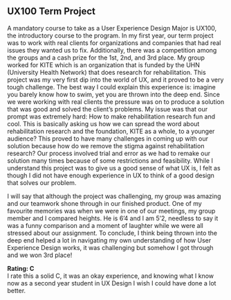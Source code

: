 ## UX100 Term Project
A mandatory course to take as a User Experience Design Major is UX100, the introductory course to the program. In my first year, our term project was to work with real clients for organizations and companies that had real issues they wanted us to fix. Additionally, there was a competition among the groups and a  cash prize for the 1st, 2nd, and 3rd place.  My group worked for KITE which is an organization that is funded by the UHN (University Health Network) that does research for rehabilitation. This project was my very first dip into the world of UX, and it proved to be a very tough challenge. The best way I could explain this experience is: imagine you barely know how to swim, yet you are thrown into the deep end. Since we were working with real clients the pressure was on to produce a solution that was good and solved the client’s problems. My issue was that our prompt was extremely hard: How to make rehabilitation research fun and cool. This is basically asking us how we can spread the word about rehabilitation research and the foundation, KITE as a whole, to a younger audience? This proved to have many challenges in coming up with our solution because how do we remove the stigma against rehabilitation research? Our process involved trial and error as we had to remake our solution many times because of some restrictions and feasibility. While I understand this project was to give us a good sense of what UX is, I felt as though I did not have enough experience in UX to think of a good design that solves our problem. 

I will say that although the project was challenging, my group was amazing and our teamwork shone through in our finished product. One of my favourite memories was when we were in one of our meetings, my group member and I compared heights. He is 6’4 and I am 5’2, needless to say it was a funny comparison and a moment of laughter while we were all stressed about our assignment. To conclude, I think being thrown into the deep end helped a lot in navigating my own understanding of how User Experience Design works, it was challenging but somehow I got through and we won 3rd place!

**Rating: C** <br> 
I rate this a solid C, it was an okay experience, and knowing what I know now as a second year student in UX Design I wish I could have done a lot better.